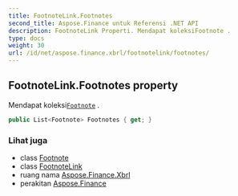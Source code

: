 ```yaml
---
title: FootnoteLink.Footnotes
second_title: Aspose.Finance untuk Referensi .NET API
description: FootnoteLink Properti. Mendapat koleksiFootnote .
type: docs
weight: 30
url: /id/net/aspose.finance.xbrl/footnotelink/footnotes/
---
```

## FootnoteLink.Footnotes property

Mendapat koleksi[`Footnote`](../../footnote/) .

```csharp
public List<Footnote> Footnotes { get; }
```

### Lihat juga

* class [Footnote](../../footnote/)
* class [FootnoteLink](../)
* ruang nama [Aspose.Finance.Xbrl](../../footnotelink/)
* perakitan [Aspose.Finance](../../../)


